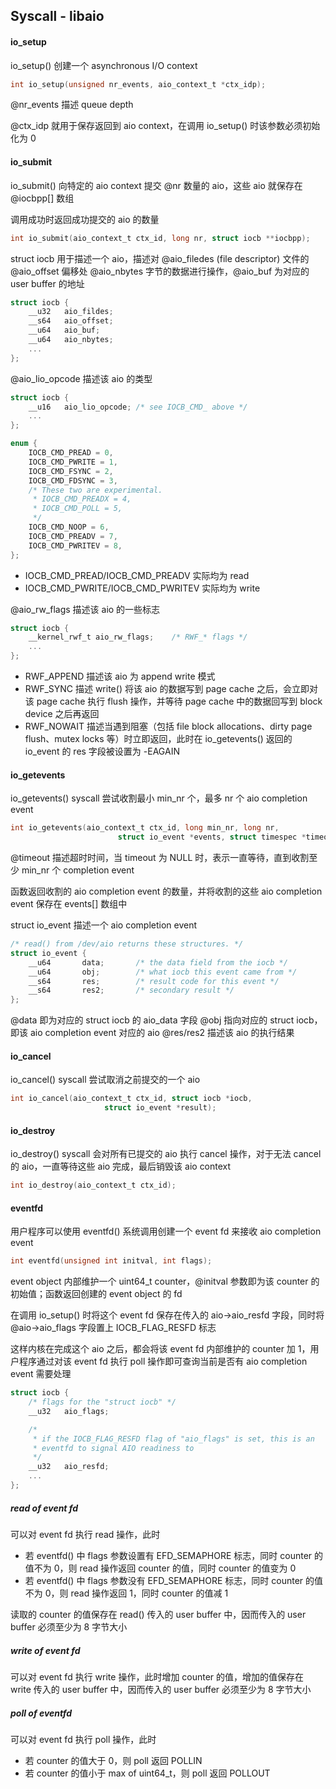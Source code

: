 ## Syscall - libaio


#### io_setup

io_setup() 创建一个 asynchronous I/O context

```c
int io_setup(unsigned nr_events, aio_context_t *ctx_idp);
```

@nr_events 描述 queue depth

@ctx_idp 就用于保存返回到 aio context，在调用 io_setup() 时该参数必须初始化为 0


#### io_submit

io_submit() 向特定的 aio context 提交 @nr 数量的 aio，这些 aio 就保存在 @iocbpp[] 数组

调用成功时返回成功提交的 aio 的数量

```c
int io_submit(aio_context_t ctx_id, long nr, struct iocb **iocbpp);
```


struct iocb 用于描述一个 aio，描述对 @aio_filedes (file descriptor) 文件的 @aio_offset 偏移处 @aio_nbytes 字节的数据进行操作，@aio_buf 为对应的 user buffer 的地址

```c
struct iocb {
	__u32	aio_fildes;
	__s64	aio_offset;
	__u64	aio_buf;
	__u64	aio_nbytes;
	...
};
```


@aio_lio_opcode 描述该 aio 的类型

```c
struct iocb {
	__u16	aio_lio_opcode;	/* see IOCB_CMD_ above */
	...
};
```

```c
enum {
	IOCB_CMD_PREAD = 0,
	IOCB_CMD_PWRITE = 1,
	IOCB_CMD_FSYNC = 2,
	IOCB_CMD_FDSYNC = 3,
	/* These two are experimental.
	 * IOCB_CMD_PREADX = 4,
	 * IOCB_CMD_POLL = 5,
	 */
	IOCB_CMD_NOOP = 6,
	IOCB_CMD_PREADV = 7,
	IOCB_CMD_PWRITEV = 8,
};
```

- IOCB_CMD_PREAD/IOCB_CMD_PREADV 实际均为 read
- IOCB_CMD_PWRITE/IOCB_CMD_PWRITEV 实际均为 write


@aio_rw_flags 描述该 aio 的一些标志

```c
struct iocb {
	__kernel_rwf_t aio_rw_flags;	/* RWF_* flags */
	...
};
```

- RWF_APPEND 描述该 aio 为 append write 模式
- RWF_SYNC 描述 write() 将该 aio 的数据写到 page cache 之后，会立即对该 page cache 执行 flush 操作，并等待 page cache 中的数据回写到 block device 之后再返回
- RWF_NOWAIT 描述当遇到阻塞（包括 file block allocations、dirty page flush、mutex locks 等）时立即返回，此时在 io_getevents() 返回的 io_event 的 res 字段被设置为 -EAGAIN


#### io_getevents

io_getevents() syscall 尝试收割最小 min_nr 个，最多 nr 个 aio completion event

```c
int io_getevents(aio_context_t ctx_id, long min_nr, long nr,
                        struct io_event *events, struct timespec *timeout);
```

@timeout    描述超时时间，当 timeout 为 NULL 时，表示一直等待，直到收割至少 min_nr 个 completion event

函数返回收割的 aio completion event 的数量，并将收割的这些 aio completion event 保存在 events[] 数组中


struct io_event 描述一个 aio completion event

```c
/* read() from /dev/aio returns these structures. */
struct io_event {
	__u64		data;		/* the data field from the iocb */
	__u64		obj;		/* what iocb this event came from */
	__s64		res;		/* result code for this event */
	__s64		res2;		/* secondary result */
};
```

@data       即为对应的 struct iocb 的 aio_data 字段
@obj        指向对应的 struct iocb，即该 aio completion event 对应的 aio
@res/res2   描述该 aio 的执行结果


#### io_cancel

io_cancel() syscall 尝试取消之前提交的一个 aio

```c
int io_cancel(aio_context_t ctx_id, struct iocb *iocb,
                     struct io_event *result);
```

#### io_destroy

io_destroy() syscall 会对所有已提交的 aio 执行 cancel 操作，对于无法 cancel 的 aio，一直等待这些 aio 完成，最后销毁该 aio context

```c
int io_destroy(aio_context_t ctx_id);
```


#### eventfd

用户程序可以使用 eventfd() 系统调用创建一个 event fd 来接收 aio completion event

```c
int eventfd(unsigned int initval, int flags);
```

event object 内部维护一个 uint64_t counter，@initval 参数即为该 counter 的初始值；函数返回创建的 event object 的 fd

在调用 io_setup() 时将这个 event fd 保存在传入的 aio->aio_resfd 字段，同时将 @aio->aio_flags 字段置上 IOCB_FLAG_RESFD 标志

这样内核在完成这个 aio 之后，都会将该 event fd 内部维护的 counter 加 1，用户程序通过对该 event fd 执行 poll 操作即可查询当前是否有 aio completion event 需要处理

```c
struct iocb {
	/* flags for the "struct iocb" */
	__u32	aio_flags;

	/*
	 * if the IOCB_FLAG_RESFD flag of "aio_flags" is set, this is an
	 * eventfd to signal AIO readiness to
	 */
	__u32	aio_resfd;
	...
};
```


##### read of event fd

可以对 event fd 执行 read 操作，此时

- 若 eventfd() 中 flags 参数设置有 EFD_SEMAPHORE 标志，同时 counter 的值不为 0，则 read 操作返回 counter 的值，同时 counter 的值变为 0
- 若 eventfd() 中 flags 参数没有 EFD_SEMAPHORE 标志，同时 counter 的值不为 0，则 read 操作返回 1，同时 counter 的值减 1

读取的 counter 的值保存在 read() 传入的 user buffer 中，因而传入的 user buffer 必须至少为 8 字节大小


##### write of event fd

可以对 event fd 执行 write 操作，此时增加 counter 的值，增加的值保存在 write 传入的 user buffer 中，因而传入的 user buffer 必须至少为 8 字节大小


##### poll of eventfd

可以对 event fd 执行 poll 操作，此时

- 若 counter 的值大于 0，则 poll 返回 POLLIN
- 若 counter 的值小于 max of uint64_t，则 poll 返回 POLLOUT
